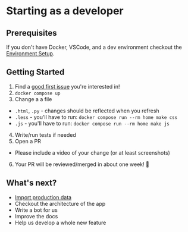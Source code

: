 # Starting as a developer

## Prerequisites

If you don't have Docker, VSCode, and a dev environment checkout the [Environment Setup](/2.%20Developers/0_Environment-Setup.md).

## Getting Started

1. Find a [good first issue](https://github.com/internetarchive/openlibrary/issues?q=is%3Aopen+is%3Aissue+label%3A%22Good+First+Issue%22+) you're interested in!
2. `docker compose up`
3. Change a a file
  - `.html`, `.py` - changes should be reflected when you refresh
  - `.less` - you'll have to run: `docker compose run --rm home make css`
  - `.js` - you'll have to run: `docker compose run --rm home make js`
4. Write/run tests if needed
5. Open a PR
  - Please include a video of your change (or at least screenshots)
6. Your PR will be reviewed/merged in about one week! 🎉

## What's next?
- [Import production data](/2.%20Developers/misc/Loading-Production-Book-Data.md)
- Checkout the architecture of the app
- Write a bot for us
- Improve the docs
- Help us develop a whole new feature
